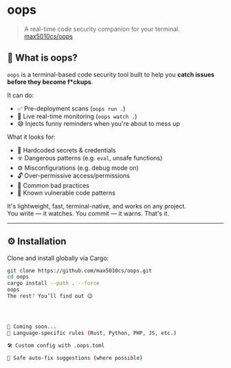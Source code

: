 # oops

> A real-time code security companion for your terminal.  
> [max5010cs/oops](https://github.com/max5010cs/oops)

## 🤔 What is oops?

`oops` is a terminal-based code security tool built to help you **catch issues before they become f*ckups**.

It can do:

- ✅ Pre-deployment scans (`oops run .`)
- 👀 Live real-time monitoring (`oops watch .`)
- 😅 Injects funny reminders when you're about to mess up

What it looks for:

- 🔐 Hardcoded secrets & credentials
- ☣️ Dangerous patterns (e.g. `eval`, unsafe functions)
- ⚙️ Misconfigurations (e.g. debug mode on)
- 🔓 Over-permissive access/permissions
- 🤡 Common bad practices
- 🧠 Known vulnerable code patterns

It's lightweight, fast, terminal-native, and works on any project.  
You write — it watches. You commit — it warns. That's it.

---

## ⚙️ Installation

Clone and install globally via Cargo:

```bash
git clone https://github.com/max5010cs/oops.git
cd oops
cargo install --path . --force
oops
The rest? You’ll find out 😉




🚧 Coming soon...
💬 Language-specific rules (Rust, Python, PHP, JS, etc.)

🛠 Custom config with .oops.toml

🧹 Safe auto-fix suggestions (where possible)
